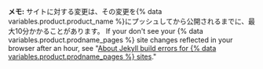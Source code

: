 **メモ:** サイトに対する変更は、その変更を{% data variables.product.product_name %}にプッシュしてから公開されるまでに、最大10分かかることがあります。  If your don't see your {% data variables.product.prodname_pages %} site changes reflected in your browser after an hour, see "[About Jekyll build errors for {% data variables.product.prodname_pages %} sites](/articles/about-jekyll-build-errors-for-github-pages-sites)."